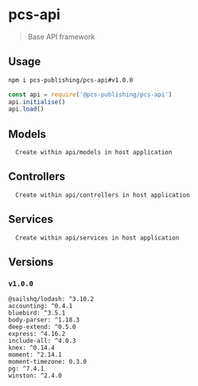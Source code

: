 # pcs-api

> Base API framework

## Usage

```sh
npm i pcs-publishing/pcs-api#v1.0.0
```

```javascript
const api = require('@pcs-publishing/pcs-api')
api.initialise()
api.load()
```

## Models

```text
  Create within api/models in host application
```

## Controllers

```text
  Create within api/controllers in host application
```

## Services

```text
  Create within api/services in host application
```

## Versions

### `v1.0.0`

```text
@sailshq/lodash: ^3.10.2
accounting: ^0.4.1
bluebird: ^3.5.1
body-parser: ^1.18.3
deep-extend: ^0.5.0
express: ^4.16.2
include-all: ^4.0.3
knex: ^0.14.4
moment: ^2.14.1
moment-timezone: 0.3.0
pg: ^7.4.1
winston: ^2.4.0
```
